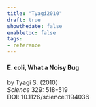 ```yaml
---
title: "Tyagi2010"
draft: true
showthedate: false
enabletoc: false
tags:
- reference
---
```


#### **E. coli, What a Noisy Bug**     
by Tyagi S. (2010)         
*Science* 329: 518-519       
DOI: 10.1126/science.1194036     


